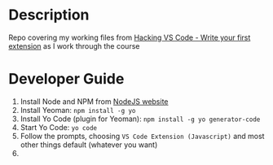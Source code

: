 # Description

Repo covering my working files from [Hacking VS Code - Write your first extension](https://app.pluralsight.com/library/courses/visual-studio-code-write-first-extension/table-of-contents) as I work through the course


# Developer Guide

1. Install Node and NPM from [NodeJS website](https://nodejs.org/en/)
2. Install Yeoman: `npm install -g yo`
3. Install Yo Code (plugin for Yeoman): `npm install -g yo generator-code`
4. Start Yo Code: `yo code`
5. Follow the prompts, choosing `VS Code Extension (Javascript)` and most other things default (whatever you want)
6. 